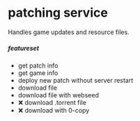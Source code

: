 # patching service
Handles game updates and resource files.
##### featureset
- get patch info
- get game info
- deploy new patch without server restart
- download file
- download file with webseed
- :x: download .torrent file
- :x: download with 0-copy
